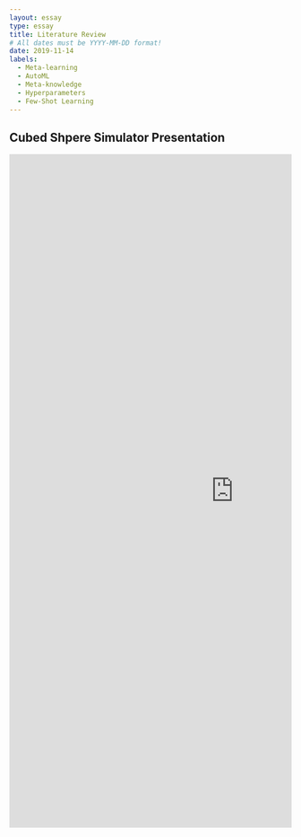 ```yaml
---
layout: essay
type: essay
title: Literature Review
# All dates must be YYYY-MM-DD format!
date: 2019-11-14
labels:
  - Meta-learning
  - AutoML
  - Meta-knowledge
  - Hyperparameters
  - Few-Shot Learning
---
```


## **Cubed Shpere Simulator Presentation**
<div style="margin-top: 10px; " class="ui center aligned grid">
    <div class="middle aligned column">
        <embed src="https://Li-JJ.github.io/images/lit_review.pdf" width="800px" height="1200" />
    </div>
</div>

